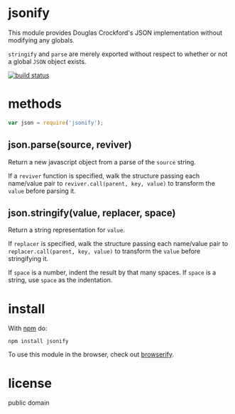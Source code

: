 # jsonify

This module provides Douglas Crockford's JSON implementation without modifying
any globals.

`stringify` and `parse` are merely exported without respect to whether or not a
global `JSON` object exists.

[![build status](https://secure.travis-ci.org/ljharb/jsonify.png)](https://travis-ci.org/ljharb/jsonify)

# methods

``` js
var json = require('jsonify');
```

## json.parse(source, reviver)

Return a new javascript object from a parse of the `source` string.

If a `reviver` function is specified, walk the structure passing each name/value
pair to `reviver.call(parent, key, value)` to transform the `value` before
parsing it.

## json.stringify(value, replacer, space)

Return a string representation for `value`.

If `replacer` is specified, walk the structure passing each name/value pair to
`replacer.call(parent, key, value)` to transform the `value` before stringifying
it.

If `space` is a number, indent the result by that many spaces.
If `space` is a string, use `space` as the indentation.

# install

With [npm](https://npmjs.org) do:

```
npm install jsonify
```

To use this module in the browser, check out
[browserify](https://github.com/browserify/browserify).

# license

public domain
